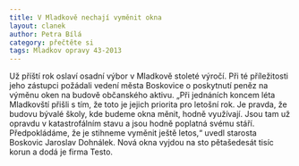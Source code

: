 ```yaml
---
title: V Mladkově nechají vyměnit okna
layout: clanek
author: Petra Bílá
category: přečtěte si
tags: Mladkov opravy 43-2013
---
```


Už příští rok oslaví osadní výbor v Mladkově stoleté výročí. Při té příležitosti jeho zástupci požádali vedení města Boskovice o poskytnutí peněz na výměnu oken na budově občanského aktivu. „Při jednáních koncem léta Mladkovští přišli s tím, že toto je jejich priorita pro letošní rok. Je pravda, že budovu bývalé školy, kde budeme okna měnit, hodně využívají. Jsou tam už opravdu v katastrofálním stavu a jsou hodně poplatná svému stáří. Předpokládáme, že je stihneme vyměnit ještě letos,“ uvedl starosta Boskovic Jaroslav Dohnálek. Nová okna vyjdou na sto pětašedesát tisíc korun a dodá je firma Testo.